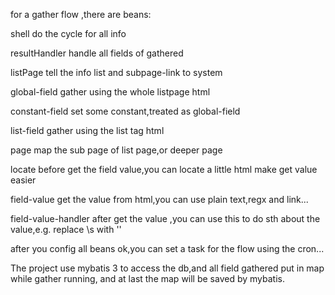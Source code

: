 for a gather flow ,there are beans:

  shell    do the cycle for all info
  
  resultHandler    handle all fields of gathered
  
  listPage    tell the info list and subpage-link to system
  
  global-field    gather using the whole listpage html
  
  constant-field    set some constant,treated as global-field
  
  list-field    gather using the list tag html
  
  page    map the sub page of list page,or deeper page
  
  locate    before get the field value,you can locate a little html make get value easier
  
  field-value    get the value from html,you can use plain text,regx and link...
  
  field-value-handler    after get the value ,you can use this to do sth about the value,e.g. replace \s with ''
  
after you config all beans ok,you can set a task for the flow using the cron...

  The project use mybatis 3 to access the db,and all field gathered put in map while gather running, and at last the map 
will be saved by mybatis.
